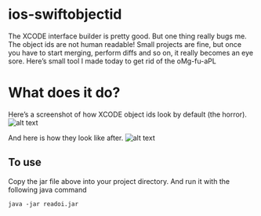 # ios-swiftobjectid

The XCODE interface builder is pretty good. But one thing really bugs me. The object ids are not human readable! Small projects are fine, but once you have to start merging, perform diffs and so on, it really becomes an eye sore.
Here’s small tool I made today to get rid of the oMg-fu-aPL


# What does it do?

Here’s a screenshot of how XCODE object ids look by default (the horror).
![alt text][before]

And here is how they look like after.
![alt text][after]

## To use

Copy the jar file above into your project directory. And run it with the following java command

```
java -jar readoi.jar
```

[before]: https://raw.githubusercontent.com/jimcoven/ios-swiftobjectid/master/art/before.png "Before"
[after]: https://raw.githubusercontent.com/jimcoven/ios-swiftobjectid/master/art/after.png "After"
